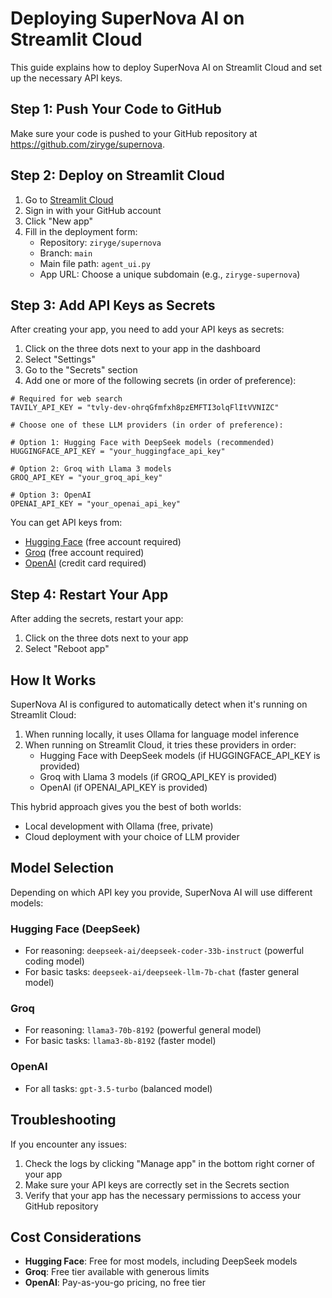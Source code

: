 # Deploying SuperNova AI on Streamlit Cloud

This guide explains how to deploy SuperNova AI on Streamlit Cloud and set up the necessary API keys.

## Step 1: Push Your Code to GitHub

Make sure your code is pushed to your GitHub repository at https://github.com/ziryge/supernova.

## Step 2: Deploy on Streamlit Cloud

1. Go to [Streamlit Cloud](https://streamlit.io/cloud)
2. Sign in with your GitHub account
3. Click "New app"
4. Fill in the deployment form:
   - Repository: `ziryge/supernova`
   - Branch: `main`
   - Main file path: `agent_ui.py`
   - App URL: Choose a unique subdomain (e.g., `ziryge-supernova`)

## Step 3: Add API Keys as Secrets

After creating your app, you need to add your API keys as secrets:

1. Click on the three dots next to your app in the dashboard
2. Select "Settings"
3. Go to the "Secrets" section
4. Add one or more of the following secrets (in order of preference):

```
# Required for web search
TAVILY_API_KEY = "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"

# Choose one of these LLM providers (in order of preference):

# Option 1: Hugging Face with DeepSeek models (recommended)
HUGGINGFACE_API_KEY = "your_huggingface_api_key"

# Option 2: Groq with Llama 3 models
GROQ_API_KEY = "your_groq_api_key"

# Option 3: OpenAI
OPENAI_API_KEY = "your_openai_api_key"
```

You can get API keys from:
- [Hugging Face](https://huggingface.co/settings/tokens) (free account required)
- [Groq](https://console.groq.com/keys) (free account required)
- [OpenAI](https://platform.openai.com/api-keys) (credit card required)

## Step 4: Restart Your App

After adding the secrets, restart your app:

1. Click on the three dots next to your app
2. Select "Reboot app"

## How It Works

SuperNova AI is configured to automatically detect when it's running on Streamlit Cloud:

1. When running locally, it uses Ollama for language model inference
2. When running on Streamlit Cloud, it tries these providers in order:
   - Hugging Face with DeepSeek models (if HUGGINGFACE_API_KEY is provided)
   - Groq with Llama 3 models (if GROQ_API_KEY is provided)
   - OpenAI (if OPENAI_API_KEY is provided)

This hybrid approach gives you the best of both worlds:
- Local development with Ollama (free, private)
- Cloud deployment with your choice of LLM provider

## Model Selection

Depending on which API key you provide, SuperNova AI will use different models:

### Hugging Face (DeepSeek)
- For reasoning: `deepseek-ai/deepseek-coder-33b-instruct` (powerful coding model)
- For basic tasks: `deepseek-ai/deepseek-llm-7b-chat` (faster general model)

### Groq
- For reasoning: `llama3-70b-8192` (powerful general model)
- For basic tasks: `llama3-8b-8192` (faster model)

### OpenAI
- For all tasks: `gpt-3.5-turbo` (balanced model)

## Troubleshooting

If you encounter any issues:

1. Check the logs by clicking "Manage app" in the bottom right corner of your app
2. Make sure your API keys are correctly set in the Secrets section
3. Verify that your app has the necessary permissions to access your GitHub repository

## Cost Considerations

- **Hugging Face**: Free for most models, including DeepSeek models
- **Groq**: Free tier available with generous limits
- **OpenAI**: Pay-as-you-go pricing, no free tier
